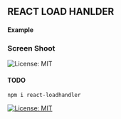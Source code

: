 ## REACT LOAD HANLDER


#### Example 

<div>
    <h3>Screen Shoot</h3>
    <img alt="License: MIT" src="https://github.com/xxidbr9/dailydevelopers/blob/main/WEB/3-12-2020_Furnitrix_WEB_UI/media/Furnitrix_UI.GIF?raw=true" />
</div>

#### TODO

```
npm i react-loadhandler
```
<p>
  <a href="#" target="_blank">
    <img alt="License: MIT" src="https://img.shields.io/badge/License-MIT-yellow.svg" />
  </a>
</p>
